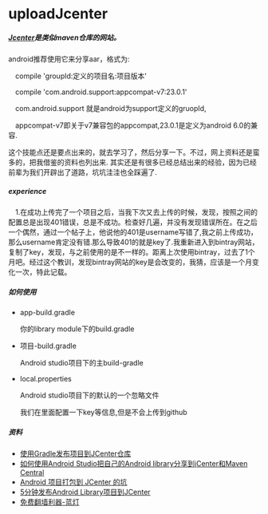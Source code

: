 # uploadJcenter
##### [Jcenter](https://bintray.com/bintray/jcenter)是类似maven仓库的网站。

android推荐使用它来分享aar，格式为:

&emsp;compile 'groupId:定义的项目名:项目版本'

&emsp;compile 'com.android.support:appcompat-v7:23.0.1'

&emsp;com.android.support 就是android为support定义的gruopId,

&emsp;appcompat-v7即关于v7兼容包的appcompat,23.0.1是定义为android 6.0的兼容.

这个技能点还是要点出来的，就去学习了，然后分享一下。不过，网上资料还是蛮多的，把我借鉴的资料也列出来.
其实还是有很多已经总结出来的经验，因为已经前辈为我们开辟出了道路，坑坑洼洼也全踩遍了.

##### experience
&emsp;1.在成功上传完了一个项目之后，当我下次又去上传的时候，发现，按照之间的配置总是出现401错误，总是不成功。检查好几遍，并没有发现错误所在。在之后一个偶然，通过一个帖子上，他说他的401是username写错了,我之前上传成功，那么username肯定没有错.那么导致401的就是key了.我重新进入到bintray网站，复制了key，发现，与之前使用的是不一样的。距离上次使用bintray，过去了1个月吧。经过这个教训，发现bintray网站的key是会改变的，我猜，应该是一个月变化一次，特此记载。


##### 如何使用

- app-build.gradle

  你的library module下的build.gradle
- 项目-build.gradle

  Android studio项目下的主build-gradle
- local.properties

  Android studio项目下的默认的一个忽略文件
  
  我们在里面配置一下key等信息,但是不会上传到github

##### 资料

- [使用Gradle发布项目到JCenter仓库](http://rocko.xyz/2015/02/02/使用Gradle发布项目到JCenter仓库/)
- [如何使用Android Studio把自己的Android library分享到jCenter和Maven Central](http://www.jcodecraeer.com/a/anzhuokaifa/androidkaifa/2015/0623/3097.html) 
- [Android 项目打包到 JCenter 的坑](http://www.jcodecraeer.com/a/anzhuokaifa/Android_Studio/2015/0515/2873.html)
- [5分钟发布Android Library项目到JCenter](https://github.com/xiaopansky/android-library-publish-to-jcenter)
- [免费翻墙利器-蓝灯](https://getlantern.org/)

